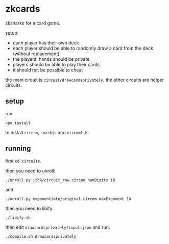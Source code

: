 # zkcards

zksnarks for a card game.

setup:
- each player has their own deck
- each player should be able to randomly draw a card from the deck (without replacement)
- the players' hands should be private
- players should be able to play their cards
- it should not be possible to cheat

the main circuit is `circuit/drawcardsprivately`. the other circuits are helper circuits.

## setup

run

```
npm install
```

to install `circom`, `snarkjs` and `circomlib`.

## running

first `cd circuits`.

then you need to unroll:

```
./unroll.py ithk/circuit_raw.circom numDigits 10
```

and

```
./unroll.py exponentiate/original.circom maxExponent 10
```

then you need to libify:

```
./libify.sh
```

then edit `drawcardsprivately/input.json` and run:

```
./compile.sh drawcardsprivately
```
